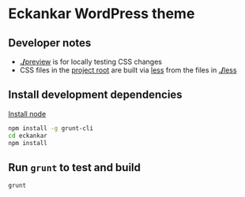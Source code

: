 # Eckankar WordPress theme

## Developer notes

- [<b>./</b>preview](./preview) is for locally testing CSS changes
- CSS files in the [project root](../../) are built via [less](http://lesscss.org) from the files in [<b>./</b>less](./less)

## Install development dependencies

[Install node](https://nodejs.org)

```sh
npm install -g grunt-cli
cd eckankar
npm install
```

## Run `grunt` to test and build

```sh
grunt
```
